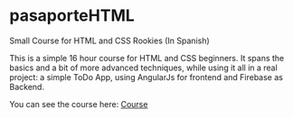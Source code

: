# pasaporteHTML
Small Course for HTML and CSS Rookies (In Spanish)

This is a simple 16 hour course for HTML and CSS beginners. It spans the basics and a bit of more advanced techniques, while
using it all in a real project: a simple ToDo App, using AngularJs for frontend and Firebase as Backend. 

You can see the course here: [Course](http://daniel.milohaus.com/pasaporte)
